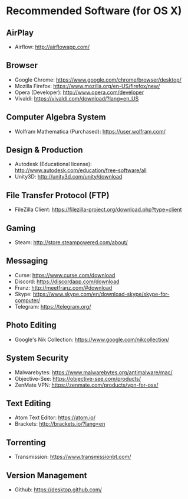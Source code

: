 # Recommended Software (for OS X)

## AirPlay

- Airflow: <http://airflowapp.com/>

## Browser

- Google Chrome: <https://www.google.com/chrome/browser/desktop/>
- Mozilla Firefox: <https://www.mozilla.org/en-US/firefox/new/>
- Opera (Developer): <http://www.opera.com/developer>
- Vivaldi: <https://vivaldi.com/download/?lang=en_US>

## Computer Algebra System

- Wolfram Mathematica (Purchased): <https://user.wolfram.com/>

## Design & Production

- Autodesk (Educational license): <http://www.autodesk.com/education/free-software/all>
- Unity3D: <http://unity3d.com/unity/download>

## File Transfer Protocol (FTP)

- FileZilla Client: <https://filezilla-project.org/download.php?type=client>

## Gaming

- Steam: <http://store.steampowered.com/about/>

## Messaging

- Curse: <https://www.curse.com/download>
- Discord: <https://discordapp.com/download>
- Franz: <http://meetfranz.com/#download>
- Skype: <https://www.skype.com/en/download-skype/skype-for-computer/>
- Telegram: <https://telegram.org/>

## Photo Editing

- Google's Nik Collection: <https://www.google.com/nikcollection/>

## System Security

- Malwarebytes: <https://www.malwarebytes.org/antimalware/mac/>
- Objective-See: <https://objective-see.com/products/>
- ZenMate VPN: <https://zenmate.com/products/vpn-for-osx/>

## Text Editing

- Atom Text Editor: <https://atom.io/>
- Brackets: <http://brackets.io/?lang=en>

## Torrenting

- Transmission: <https://www.transmissionbt.com/>

## Version Management

- Github: <https://desktop.github.com/>
